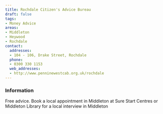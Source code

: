 ```yaml
---
title: Rochdale Citizen's Advice Bureau
draft: false
tags:
- Money Advice
areas:
- Middleton
- Heywood
- Rochdale
contact:
  addresses:
  - 104 - 106, Drake Street, Rochdale
  phone:
  - 0300 330 1153
  web_addresses:
  - http://www.penninewestcab.org.uk/rochdale
---
```


### Information
Free advice. Book a local appointment in Middleton 
at Sure Start Centres or Middleton Library for a
local interview in Middleton
